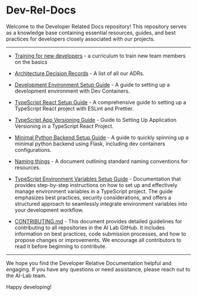 # Dev-Rel-Docs

Welcome to the Developer Related Docs repository! This repository serves as a
knowledge base containing essential resources, guides, and best practices for
developers closely associated with our projects.

---

* [Training for new developers](TRAINING.md) - a curriculum to train new team
  members on the basics

* [Architecture Decision Records](./adr/index.md) - A list of all our ADRs.

* [Development Environment Setup
  Guide](./Development-Environment-Setup-Guide/DEV-ENV-SETUP.md) - A guide to
  setting up a development environment with Dev Containers.

* [TypeScript React Setup Guide](./TypeScript-React-Setup-Guide/REACTSETUP.md)
  \- A comprehensive guide to setting up a TypeScript React project with ESLint
  and Prettier.

* [TypeScript App Versioning Guide](./TypeScript-AppVersion/APPVERSION-SETUP.md)
  \- Guide to Setting Up Application Versioning in a TypeScript React Project.

* [Minimal Python Backend Setup
  Guide](./Minimal-Backend-Setup-Guides/PYTHON-BACKEND-SETUP.md) - A guide to
  quickly spinning up a minimal python backend using Flask, including dev
  containers configurations.

* [Naming things](./adr/008-naming-convention.md) - A document outlining
  standard naming conventions for resources.

* [TypeScript Environment Variables Setup
  Guide](./TypeScript-EnvironmentVariables/ENVIRONMENT-VARIABLES-SETUP.md) -
  Documentation that provides step-by-step instructions on how to set up and
  effectively manage environment variables in a TypeScript project. The guide
  emphasizes best practices, security considerations, and offers a structured
  approach to seamlessly integrate environment variables into your development
  workflow.

* [CONTRIBUTING.md](https://github.com/ai-cfia/.github/blob/main/profile/CONTRIBUTING.md)
  \- This document provides detailed guidelines for contributing to all
  repositories in the AI Lab GitHub. It includes information on best practices,
  code submission processes, and how to propose changes or improvements. We
  encourage all contributors to read it before beginning to contribute.

---

We hope you find the Developer Relative Documentation helpful and engaging. If
you have any questions or need assistance, please reach out to the AI-Lab team.

Happy developing!
